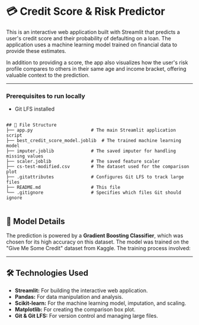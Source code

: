 # 💳 Credit Score & Risk Predictor

This is an interactive web application built with Streamlit that predicts a user's credit score and their probability of defaulting on a loan. The application uses a machine learning model trained on financial data to provide these estimates.

In addition to providing a score, the app also visualizes how the user's risk profile compares to others in their same age and income bracket, offering valuable context to the prediction.

---

### Prerequisites to run locally
- Git LFS installed

```

## 📂 File Structure
├── app.py                      # The main Streamlit application script
├── best_credit_score_model.joblib  # The trained machine learning model
├── imputer.joblib              # The saved imputer for handling missing values
├── scaler.joblib               # The saved feature scaler
├── cs-test-modified.csv        # The dataset used for the comparison plot
├── .gitattributes              # Configures Git LFS to track large files
├── README.md                   # This file
└── .gitignore                  # Specifies which files Git should ignore  


```

## 🤖 Model Details

The prediction is powered by a **Gradient Boosting Classifier**, which was chosen for its high accuracy on this dataset. The model was trained on the "Give Me Some Credit" dataset from Kaggle. The training process involved:

---

## 🛠️ Technologies Used

- **Streamlit:** For building the interactive web application.
- **Pandas:** For data manipulation and analysis.
- **Scikit-learn:** For the machine learning model, imputation, and scaling.
- **Matplotlib:** For creating the comparison box plot.
- **Git & Git LFS:** For version control and managing large files.
